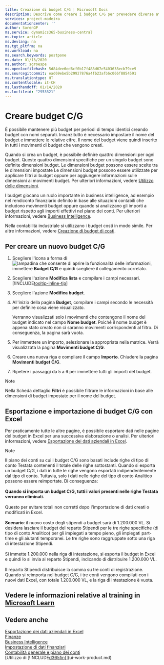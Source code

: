 ```yaml
---
title: Creazione di budget C/G | Microsoft Docs
description: Descrive come creare i budget C/G per prevedere diverse attività finanziarie e assegnare le dimensioni per scopi di business intelligence.
services: project-madeira
documentationcenter: ''
author: SorenGP
ms.service: dynamics365-business-central
ms.topic: article
ms.devlang: na
ms.tgt_pltfrm: na
ms.workload: na
ms.search.keywords: postpone
ms.date: 01/13/2020
ms.author: sgroespe
ms.openlocfilehash: 5d84dee6ed6cf0b17f488d67e5403638ecb79ce9
ms.sourcegitcommit: ead69ebe5b29927876a4fb23afb6c066f8854591
ms.translationtype: HT
ms.contentlocale: it-CH
ms.lasthandoff: 01/14/2020
ms.locfileid: "2953821"
---
```

# <a name="create-gl-budgets"></a>Creare budget C/G
È possibile mantenere più budget per periodi di tempo identici creando budget con nomi separati. Innanzitutto è necessario impostare il nome del budget e immettere le relative cifre. Il nome del budget viene quindi inserito in tutti i movimenti di budget che vengono creati.  

Quando si crea un budget, è possibile definire quattro dimensioni per ogni budget. Queste quattro dimensioni specifiche per un singolo budget sono definite dimensioni budget. Le dimensioni budget possono essere scelte tra le dimensioni impostate Le dimensioni budget possono essere utilizzate per applicare filtri ai budget oppure per aggiungere informazioni sulle dimensioni ai movimenti budget. Per ulteriori informazioni, vedere [Utilizzo delle dimensioni](finance-dimensions.md).

I budget giocano un ruolo importante in business intelligence, ad esempio nel rendiconto finanziario definito in base alle situazioni contabili che includono movimenti budget oppure quando si analizzano gli importi a budget rispetto agli importi effettivi nel piano dei conti. Per ulteriori informazioni, vedere [Business Intelligence](bi.md).

Nella contabilità industriale si utilizzano i budget costi in modo simile. Per altre informazioni, vedere [Creazione di budget di costi](finance-create-cost-budgets.md).    

## <a name="to-create-a-new-gl-budget"></a>Per creare un nuovo budget C/G  
1. Scegliere l'icona a forma di ![lampadina che consente di aprire la funzionalità delle informazioni](media/ui-search/search_small.png "Informazioni sull'operazione che si desidera eseguire"), immettere **Budget C/G** e quindi scegliere il collegamento correlato.  
2. Scegliere l'azione **Modifica lista** e compilare i campi necessari. [!INCLUDE[tooltip-inline-tip](includes/tooltip-inline-tip_md.md)]  
3. Scegliere l'azione **Modifica budget**.
4. All'inizio della pagina **Budget**, compilare i campi secondo le necessità per definire cosa viene visualizzato.  

    Verranno visualizzati solo i movimenti che contengono il nome del budget indicato nel campo **Nome budget**. Poiché il nome budget è appena stato creato non ci saranno movimenti corrispondenti al filtro. Di conseguenza, la pagina sarà vuota.  
5. Per immettere un importo, selezionare la appropriata nella matrice. Verrà visualizzata la pagina **Movimenti budget C/G**.  
6. Creare una nuova riga e compilare il campo **Importo**. Chiudere la pagina **Movimenti budget C/G**.  
7. Ripetere i passaggi da 5 a 6 per immettere tutti gli importi del budget.  

> [!NOTE]  
>  Nella Scheda dettaglio **Filtri** è possibile filtrare le informazioni in base alle dimensioni di budget impostate per il nome del budget.

## <a name="exporting-and-importing-gl-budgets-with-excel"></a>Esportazione e importazione di budget C/G con Excel
Per praticamente tutte le altre pagine, è possibile esportare dati nelle pagine del budget in Excel per una successiva elaborazione o analisi. Per ulteriori informazioni, vedere [Esportazione dei dati aziendali in Excel](about-export-data.md).

> [!NOTE]
> Il piano dei conti su cui i budget C/G sono basati include righe di tipo di conto Testata contenenti il totale delle righe sottostanti. Quando si esporta un budget C/G, i dati in tutte le righe vengono esportati indipendentemente dal tipo di conto. Tuttavia, solo i dati nelle righe del tipo di conto Analitico possono essere reimportate. Di conseguenza: <br /><br /> **Quando si importa un budget C/G, tutti i valori presenti nelle righe Testata verranno eliminati.** <br /><br /> Questo per evitare totali non corretti dopo l'importazione di dati creati o modificati in Excel.<br /><br /> **Scenario**: il nuovo costo degli stipendi a budget sarà di 1.200.000 VL. Si desidera lasciare il budget del reparto Stipendi per le tre righe specifiche (di tipo di conto Analitico) per gli impiegati a tempo pieno, gli impiegati part-time e gli aiutanti temporanei. Le tre righe sono raggruppate sotto una riga di intestazione Stipendi.<br /><br />Si immette 1.200.000 nella riga di intestazione, si esporta il budget in Excel e quindi lo si invia al reparto Stipendi, indicando di distribuire 1.200.000 VL.<br /><br /> Il reparto Stipendi distribuisce la somma su tre conti di registrazione. Quando si reimporta nel budget C/G, i tre conti vengono compilati con i nuovi dati Excel, con totale 1.200.000 VL, e la riga di intestazione è vuota.

## <a name="see-related-training-at-microsoft-learnlearnmodulesbudgets-exchange-rates-dynamics-365-business-centralindex"></a>Vedere le informazioni relative al training in [Microsoft Learn](/learn/modules/budgets-exchange-rates-dynamics-365-business-central/index)

## <a name="see-also"></a>Vedere anche
[Esportazione dei dati aziendali in Excel](about-export-data.md)  
[Finanze](finance.md)  
[Business Intelligence](bi.md)  
[Impostazione di dati finanziari](finance-setup-finance.md)  
[Contabilità generale e piano dei conti](finance-general-ledger.md)  
[Utilizzo di [!INCLUDE[d365fin](includes/d365fin_md.md)]](ui-work-product.md)  
